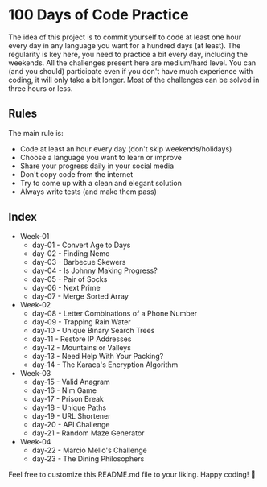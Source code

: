 # 100 Days of Code Practice

The idea of this project is to commit yourself to code at least one hour every day in any language you want for a hundred days (at least). The regularity is key here, you need to practice a bit every day, including the weekends. All the challenges present here are medium/hard level. You can (and you should) participate even if you don't have much experience with coding, it will only take a bit longer. Most of the challenges can be solved in three hours or less.

## Rules

The main rule is:

- Code at least an hour every day (don't skip weekends/holidays)
- Choose a language you want to learn or improve
- Share your progress daily in your social media
- Don't copy code from the internet
- Try to come up with a clean and elegant solution
- Always write tests (and make them pass)

## Index

- Week-01
  - day-01 - Convert Age to Days
  - day-02 - Finding Nemo
  - day-03 - Barbecue Skewers
  - day-04 - Is Johnny Making Progress?
  - day-05 - Pair of Socks
  - day-06 - Next Prime
  - day-07 - Merge Sorted Array
- Week-02
  - day-08 - Letter Combinations of a Phone Number
  - day-09 - Trapping Rain Water
  - day-10 - Unique Binary Search Trees
  - day-11 - Restore IP Addresses
  - day-12 - Mountains or Valleys
  - day-13 - Need Help With Your Packing?
  - day-14 - The Karaca's Encryption Algorithm
- Week-03
  - day-15 - Valid Anagram
  - day-16 - Nim Game
  - day-17 - Prison Break
  - day-18 - Unique Paths
  - day-19 - URL Shortener
  - day-20 - API Challenge
  - day-21 - Random Maze Generator
- Week-04
  - day-22 - Marcio Mello's Challenge
  - day-23 - The Dining Philosophers

Feel free to customize this README.md file to your liking. Happy coding! 🚀
